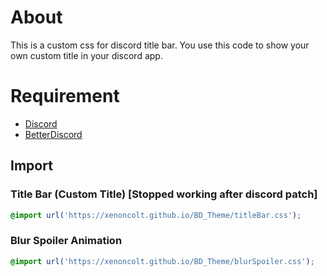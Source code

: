 # About
This is a custom css for discord title bar. You use this code to show your own custom title in your discord app.

# Requirement
- [Discord](https://discord.com)
- [BetterDiscord](https://betterdiscord.app)

## Import
### Title Bar (Custom Title) [Stopped working after discord patch]
```css
@import url('https://xenoncolt.github.io/BD_Theme/titleBar.css');
```

### Blur Spoiler Animation
```css
@import url('https://xenoncolt.github.io/BD_Theme/blurSpoiler.css');
```